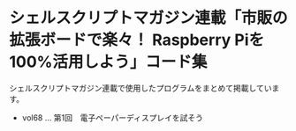 # シェルスクリプトマガジン連載「市販の拡張ボードで楽々！ Raspberry Piを100%活用しよう」コード集

シェルスクリプトマガジン連載で使用したプログラムをまとめて掲載しています。

- vol68 … 第1回　電子ペーパーディスプレイを試そう

